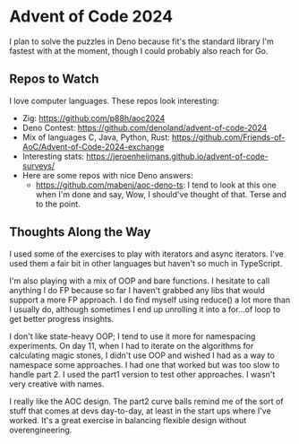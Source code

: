 # Advent of Code 2024

I plan to solve the puzzles in Deno because fit's the standard library I'm fastest with at the moment, though I could probably also reach for Go.

## Repos to Watch

I love computer languages. These repos look interesting:

- Zig: https://github.com/p88h/aoc2024
- Deno Contest: https://github.com/denoland/advent-of-code-2024
- Mix of languages C, Java, Python, Rust: https://github.com/Friends-of-AoC/Advent-of-Code-2024-exchange
- Interesting stats: https://jeroenheijmans.github.io/advent-of-code-surveys/
- Here are some repos with nice Deno answers:
  - https://github.com/mabenj/aoc-deno-ts: I tend to look at this one when I'm done and say, Wow, I should've thought of that. Terse and to the point.

## Thoughts Along the Way

I used some of the exercises to play with iterators and async iterators. I've used them a fair bit in other languages but haven't so much in TypeScript.

I'm also playing with a mix of OOP and bare functions. I hesitate to call anything I do FP because so far I haven't grabbed any libs that would support a more FP approach. I do find myself using reduce() a lot more than I usually do, although sometimes I end up unrolling it into a for...of loop to get better progress insights.

I don't like state-heavy OOP; I tend to use it more for namespacing experiments. On day 11, when I had to iterate on the algorithms for calculating magic stones, I didn't use OOP and wished I had as a way to namespace some approaches. I had one that worked but was too slow to handle part 2. I used the part1 version to test other approaches. I wasn't very creative with names.

I really like the AOC design. The part2 curve balls remind me of the sort of stuff that comes at devs day-to-day, at least in the start ups where I've worked. It's a great exercise in balancing flexible design without overengineering.
